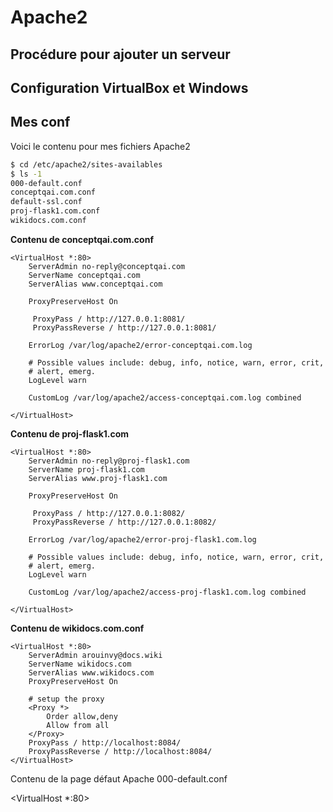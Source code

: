 <!-- TITLE: Apache 2 -->
<!-- SUBTITLE: A quick summary of Apache 2 -->

# Apache2

## Procédure pour ajouter un serveur

## Configuration VirtualBox et Windows

## Mes conf

Voici le contenu pour mes fichiers Apache2


```sh
$ cd /etc/apache2/sites-availables
$ ls -1
000-default.conf
conceptqai.com.conf
default-ssl.conf
proj-flask1.com.conf
wikidocs.com.conf
```

**Contenu de conceptqai.com.conf**

```apache_conf
<VirtualHost *:80>
    ServerAdmin no-reply@conceptqai.com
    ServerName conceptqai.com
    ServerAlias www.conceptqai.com
    
    ProxyPreserveHost On

     ProxyPass / http://127.0.0.1:8081/
     ProxyPassReverse / http://127.0.0.1:8081/  

    ErrorLog /var/log/apache2/error-conceptqai.com.log

    # Possible values include: debug, info, notice, warn, error, crit,
    # alert, emerg.
    LogLevel warn

    CustomLog /var/log/apache2/access-conceptqai.com.log combined

</VirtualHost>
```

**Contenu de proj-flask1.com**

```apache_conf
<VirtualHost *:80>
    ServerAdmin no-reply@proj-flask1.com
    ServerName proj-flask1.com
    ServerAlias www.proj-flask1.com
    
    ProxyPreserveHost On

     ProxyPass / http://127.0.0.1:8082/
     ProxyPassReverse / http://127.0.0.1:8082/  

    ErrorLog /var/log/apache2/error-proj-flask1.com.log

    # Possible values include: debug, info, notice, warn, error, crit,
    # alert, emerg.
    LogLevel warn

    CustomLog /var/log/apache2/access-proj-flask1.com.log combined

</VirtualHost>
```

**Contenu de  wikidocs.com.conf**


```apache_conf
<VirtualHost *:80>
    ServerAdmin arouinvy@docs.wiki
    ServerName wikidocs.com
    ServerAlias www.wikidocs.com
    ProxyPreserveHost On

    # setup the proxy
    <Proxy *>
        Order allow,deny
        Allow from all
    </Proxy>
    ProxyPass / http://localhost:8084/
    ProxyPassReverse / http://localhost:8084/
</VirtualHost>
```

Contenu de la page défaut Apache 000-default.conf

<VirtualHost *:80>

